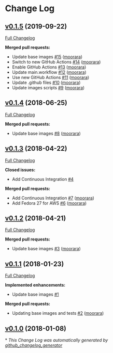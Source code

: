 # Change Log

## [v0.1.5](https://github.com/moorara/packer/tree/v0.1.5) (2019-09-22)
[Full Changelog](https://github.com/moorara/packer/compare/v0.1.4...v0.1.5)

**Merged pull requests:**

- Update base images [\#15](https://github.com/moorara/packer/pull/15) ([moorara](https://github.com/moorara))
- Switch to new GitHub Actions [\#14](https://github.com/moorara/packer/pull/14) ([moorara](https://github.com/moorara))
- Enable GitHub Actions [\#13](https://github.com/moorara/packer/pull/13) ([moorara](https://github.com/moorara))
- Update main.workflow [\#12](https://github.com/moorara/packer/pull/12) ([moorara](https://github.com/moorara))
- Use new GitHub Actions [\#11](https://github.com/moorara/packer/pull/11) ([moorara](https://github.com/moorara))
- Update .github files [\#10](https://github.com/moorara/packer/pull/10) ([moorara](https://github.com/moorara))
- Update images scripts [\#9](https://github.com/moorara/packer/pull/9) ([moorara](https://github.com/moorara))

## [v0.1.4](https://github.com/moorara/packer/tree/v0.1.4) (2018-06-25)
[Full Changelog](https://github.com/moorara/packer/compare/v0.1.3...v0.1.4)

**Merged pull requests:**

- Update base images [\#8](https://github.com/moorara/packer/pull/8) ([moorara](https://github.com/moorara))

## [v0.1.3](https://github.com/moorara/packer/tree/v0.1.3) (2018-04-22)
[Full Changelog](https://github.com/moorara/packer/compare/v0.1.2...v0.1.3)

**Closed issues:**

- Add Continuous Integration [\#4](https://github.com/moorara/packer/issues/4)

**Merged pull requests:**

- Add Continuous Integration [\#7](https://github.com/moorara/packer/pull/7) ([moorara](https://github.com/moorara))
- Add Fedora 27 for AWS [\#6](https://github.com/moorara/packer/pull/6) ([moorara](https://github.com/moorara))

## [v0.1.2](https://github.com/moorara/packer/tree/v0.1.2) (2018-04-21)
[Full Changelog](https://github.com/moorara/packer/compare/v0.1.1...v0.1.2)

**Merged pull requests:**

- Update base images [\#3](https://github.com/moorara/packer/pull/3) ([moorara](https://github.com/moorara))

## [v0.1.1](https://github.com/moorara/packer/tree/v0.1.1) (2018-01-23)
[Full Changelog](https://github.com/moorara/packer/compare/v0.1.0...v0.1.1)

**Implemented enhancements:**

- Update base images [\#1](https://github.com/moorara/packer/issues/1)

**Merged pull requests:**

- Updating base images and tests [\#2](https://github.com/moorara/packer/pull/2) ([moorara](https://github.com/moorara))

## [v0.1.0](https://github.com/moorara/packer/tree/v0.1.0) (2018-01-08)


\* *This Change Log was automatically generated by [github_changelog_generator](https://github.com/skywinder/Github-Changelog-Generator)*